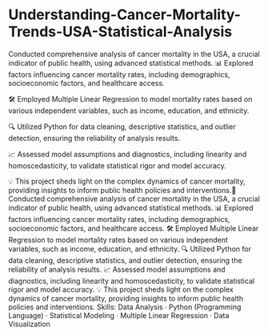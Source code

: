 # Understanding-Cancer-Mortality-Trends-USA-Statistical-Analysis 
Conducted comprehensive analysis of cancer mortality in the USA, a crucial indicator of public health, using advanced statistical methods. 📊 Explored factors influencing cancer mortality rates, including demographics, socioeconomic factors, and healthcare access.

🛠 Employed Multiple Linear Regression to model mortality rates based on various independent variables, such as income, education, and ethnicity.

🔍 Utilized Python for data cleaning, descriptive statistics, and outlier detection, ensuring the reliability of analysis results.

📈 Assessed model assumptions and diagnostics, including linearity and homoscedasticity, to validate statistical rigor and model accuracy.

💡 This project sheds light on the complex dynamics of cancer mortality, providing insights to inform public health policies and interventions.🔬 Conducted comprehensive analysis of cancer mortality in the USA, a crucial indicator of public health, using advanced statistical methods. 📊 Explored factors influencing cancer mortality rates, including demographics, socioeconomic factors, and healthcare access. 🛠 Employed Multiple Linear Regression to model mortality rates based on various independent variables, such as income, education, and ethnicity. 🔍 Utilized Python for data cleaning, descriptive statistics, and outlier detection, ensuring the reliability of analysis results. 📈 Assessed model assumptions and diagnostics, including linearity and homoscedasticity, to validate statistical rigor and model accuracy. 💡 This project sheds light on the complex dynamics of cancer mortality, providing insights to inform public health policies and interventions. Skills: Data Analysis · Python (Programming Language) · Statistical Modeling · Multiple Linear Regression · Data Visualization

